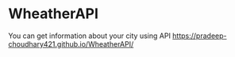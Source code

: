 # WheatherAPI
You can get information about your city using API
https://pradeep-choudhary421.github.io/WheatherAPI/
